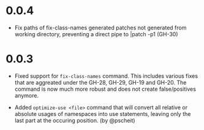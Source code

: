 # 0.0.4

- Fix paths of fix-class-names generated patches not generated from working
  directory, preventing a direct pipe to |patch -p1 (GH-30)

# 0.0.3

- Fixed support for `fix-class-names` command. This includes
  various fixes that are aggreated under the GH-28, GH-29, GH-19
  and GH-20. The command is now much more robust and does
  not create false/positives anymore.

- Added `optimize-use <file>` command that will convert all
  relative or absolute usages of namespaces into use statements,
  leaving only the last part at the occuring position.
  (by @pscheit)
